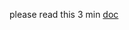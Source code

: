 please read this 3 min [doc](https://doc.rust-lang.org/stable/rust-by-example/flow_control/while_let.html)